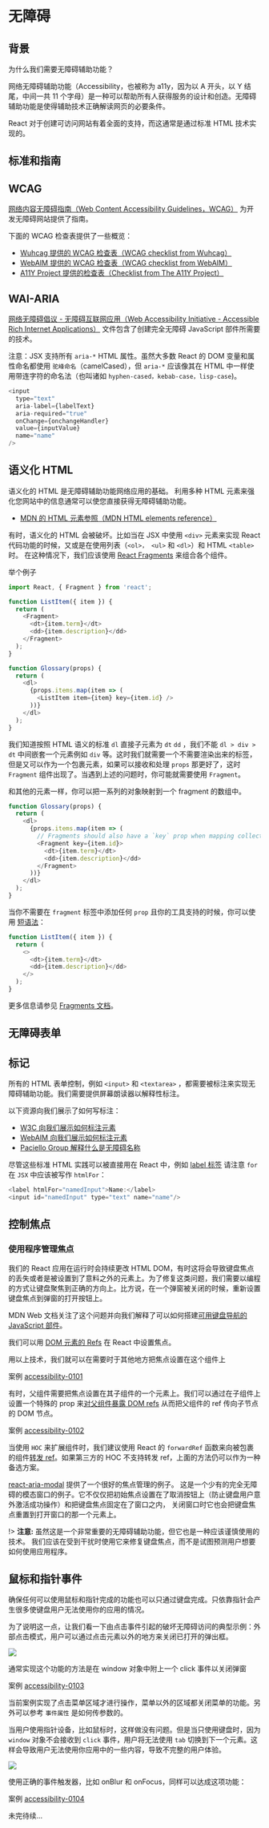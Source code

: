 # 无障碍

## 背景

为什么我们需要无障碍辅助功能？

网络无障碍辅助功能（Accessibility，也被称为 a11y，因为以 A 开头，以 Y 结尾，中间一共 11 个字母）是一种可以帮助所有人获得服务的设计和创造。无障碍辅助功能是使得辅助技术正确解读网页的必要条件。

React 对于创建可访问网站有着全面的支持，而这通常是通过标准 HTML 技术实现的。


## 标准和指南

## WCAG

[网络内容无障碍指南（Web Content Accessibility Guidelines，WCAG）](https://www.w3.org/WAI/intro/wcag) 为开发无障碍网站提供了指南。

下面的 WCAG 检查表提供了一些概览：

+ [Wuhcag 提供的 WCAG 检查表（WCAG checklist from Wuhcag）](https://www.wuhcag.com/wcag-checklist/)
+ [WebAIM 提供的 WCAG 检查表（WCAG checklist from WebAIM）](https://webaim.org/standards/wcag/checklist)
+ [A11Y Project 提供的检查表（Checklist from The A11Y Project）](https://a11yproject.com/checklist.html)

## WAI-ARIA

[网络无障碍倡议 - 无障碍互联网应用（Web Accessibility Initiative - Accessible Rich Internet Applications）](https://www.w3.org/WAI/intro/aria) 文件包含了创建完全无障碍 JavaScript 部件所需要的技术。

注意：JSX 支持所有 `aria-*` HTML 属性。虽然大多数 React 的 DOM 变量和属性命名都使用 `驼峰命名`（camelCased），但 `aria-*` 应该像其在 HTML 中一样使用带连字符的命名法（也叫诸如 `hyphen-cased，kebab-case，lisp-case`)。


```js
<input
  type="text"
  aria-label={labelText}
  aria-required="true"
  onChange={onchangeHandler}
  value={inputValue}
  name="name"
/>
```


## 语义化 HTML

语义化的 HTML 是无障碍辅助功能网络应用的基础。 利用多种 HTML 元素来强化您网站中的信息通常可以使您直接获得无障碍辅助功能。

+ [MDN 的 HTML 元素参照（MDN HTML elements reference）](https://developer.mozilla.org/en-US/docs/Web/HTML/Element)

有时，语义化的 HTML 会被破坏。比如当在 JSX 中使用 `<div>` 元素来实现 React 代码功能的时候，又或是在使用列表（`<ol>， <ul>` 和 `<dl>`）和 HTML `<table>` 时。 在这种情况下，我们应该使用 [React Fragments](https://react.docschina.org/docs/fragments.html) 来组合各个组件。

举个例子

```js
import React, { Fragment } from 'react';

function ListItem({ item }) {
  return (
    <Fragment>
      <dt>{item.term}</dt>
      <dd>{item.description}</dd>
    </Fragment>
  );
}

function Glossary(props) {
  return (
    <dl>
      {props.items.map(item => (
        <ListItem item={item} key={item.id} />
      ))}
    </dl>
  );
}
```

我们知道按照 HTML 语义的标准 `dl` 直接子元素为 `dt` `dd` ，我们不能 `dl > div > dt` 中间嵌套一个元素例如 `div` 等。这时我们就需要一个不需要渲染出来的标签，但是又可以作为一个包裹元素，如果可以接收和处理 `props` 那更好了，这时 `Fragment` 组件出现了。当遇到上述的问题时，你可能就需要使用 `Fragment`。

和其他的元素一样，你可以把一系列的对象映射到一个 fragment 的数组中。

```js
function Glossary(props) {
  return (
    <dl>
      {props.items.map(item => (
        // Fragments should also have a `key` prop when mapping collections
        <Fragment key={item.id}>
          <dt>{item.term}</dt>
          <dd>{item.description}</dd>
        </Fragment>
      ))}
    </dl>
  );
}
```

当你不需要在 `fragment` 标签中添加任何 `prop` 且你的工具支持的时候，你可以使用 [短语法](https://react.docschina.org/docs/fragments.html#short-syntax)：

```js
function ListItem({ item }) {
  return (
    <>
      <dt>{item.term}</dt>
      <dd>{item.description}</dd>
    </>
  );
}
```

更多信息请参见 [Fragments 文档](https://react.docschina.org/docs/fragments.html)。

## 无障碍表单

## 标记

所有的 HTML 表单控制，例如 `<input>` 和 `<textarea>` ，都需要被标注来实现无障碍辅助功能。我们需要提供屏幕朗读器以解释性标注。

以下资源向我们展示了如何写标注：

+ [W3C 向我们展示如何标注元素](https://www.w3.org/WAI/tutorials/forms/labels/)
+ [WebAIM 向我们展示如何标注元素](https://webaim.org/techniques/forms/controls)
+ [Paciello Group 解释什么是无障碍名称](https://www.paciellogroup.com/blog/2017/04/what-is-an-accessible-name/)

尽管这些标准 HTML 实践可以被直接用在 React 中，例如 [label 标签](https://www.w3school.com.cn/tags/tag_label.asp) 请注意 `for` 在 `JSX` 中应该被写作 `htmlFor`：

```js
<label htmlFor="namedInput">Name:</label>
<input id="namedInput" type="text" name="name"/>
```

## 控制焦点

### 使用程序管理焦点

我们的 React 应用在运行时会持续更改 HTML DOM，有时这将会导致键盘焦点的丢失或者是被设置到了意料之外的元素上。为了修复这类问题，我们需要以编程的方式让键盘聚焦到正确的方向上。比方说，在一个弹窗被关闭的时候，重新设置键盘焦点到弹窗的打开按钮上。

MDN Web 文档关注了这个问题并向我们解释了可以如何搭建[可用键盘导航的 JavaScript 部件](https://developer.mozilla.org/en-US/docs/Web/Accessibility/Keyboard-navigable_JavaScript_widgets)。

我们可以用 [DOM 元素的 Refs](https://react.docschina.org/docs/refs-and-the-dom.html) 在 React 中设置焦点。

用以上技术，我们就可以在需要时于其他地方把焦点设置在这个组件上

案例 [accessibility-0101](https://github.com/Jesonhu/react-study/tree/master/demos/accessibility-0101)

有时，父组件需要把焦点设置在其子组件的一个元素上。我们可以通过在子组件上设置一个特殊的 prop 来[对父组件暴露 DOM refs](https://react.docschina.org/docs/refs-and-the-dom.html#exposing-dom-refs-to-parent-components) 从而把父组件的 ref 传向子节点的 DOM 节点。

案例 [accessibility-0102](https://github.com/Jesonhu/react-study/tree/master/demos/accessibility-0102)

当使用 `HOC` 来扩展组件时，我们建议使用 React 的 `forwardRef` 函数来向被包裹的组件[转发 ref](https://react.docschina.org/docs/forwarding-refs.html)。如果第三方的 HOC 不支持转发 ref，上面的方法仍可以作为一种备选方案。

[react-aria-modal](https://github.com/davidtheclark/react-aria-modal) 提供了一个很好的焦点管理的例子。 这是一个少有的完全无障碍的模态窗口的例子。它不仅仅把初始焦点设置在了取消按钮上（防止键盘用户意外激活成功操作）和把键盘焦点固定在了窗口之内， 关闭窗口时它也会把键盘焦点重置到打开窗口的那一个元素上。


!> **注意:**
虽然这是一个非常重要的无障碍辅助功能，但它也是一种应该谨慎使用的技术。 我们应该在受到干扰时使用它来修复键盘焦点，而不是试图预测用户想要如何使用应用程序。

## 鼠标和指针事件

确保任何可以使用鼠标和指针完成的功能也可以只通过键盘完成。只依靠指针会产生很多使键盘用户无法使用你的应用的情况。

为了说明这一点，让我们看一下由点击事件引起的破坏无障碍访问的典型示例：外部点击模式，用户可以通过点击元素以外的地方来关闭已打开的弹出框。

![](https://react.docschina.org/5523b05b22210c5a2fa0bd1f01339cb3/outerclick-with-mouse.gif)

通常实现这个功能的方法是在 window 对象中附上一个 click 事件以关闭弹窗

案例 [accessibility-0103](https://github.com/Jesonhu/react-study/tree/master/demos/accessibility-0103)

当前案例实现了点击菜单区域才进行操作，菜单以外的区域都关闭菜单的功能。另外可以参考 `事件属性` 是如何传参数的。

当用户使用指针设备，比如鼠标时，这样做没有问题。但是当只使用键盘时，因为 `window` 对象不会接收到 `click` 事件，用户将无法使用 `tab` 切换到下一个元素。这样会导致用户无法使用你应用中的一些内容，导致不完整的用户体验。

![](https://react.docschina.org/eca0ca825c8c5e2aa609cee72ef47e27/outerclick-with-keyboard.gif)

使用正确的事件触发器，比如 onBlur 和 onFocus，同样可以达成这项功能：

案例 [accessibility-0104](https://github.com/Jesonhu/react-study/tree/master/demos/accessibility-0104)


未完待续...
